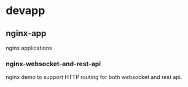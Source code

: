 # devapp
## nginx-app
nginx applications
### nginx-websocket-and-rest-api
nginx demo to support HTTP routing for both websocket and rest api.
